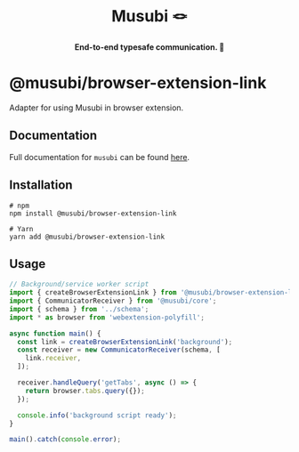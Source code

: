 

<div style="text-align: center;width:100%">
<h1>
Musubi 🪢
</h1>
<strong>End-to-end typesafe communication. 🎉</strong>
</div>

# @musubi/browser-extension-link

Adapter for using Musubi in browser extension.

## Documentation
Full documentation for `musubi` can be found [here](https://github.com/TheUnderScorer/musubi).

## Installation
```shell
# npm
npm install @musubi/browser-extension-link

# Yarn
yarn add @musubi/browser-extension-link
```

## Usage

```ts
// Background/service worker script
import { createBrowserExtensionLink } from '@musubi/browser-extension-link';
import { CommunicatorReceiver } from '@musubi/core';
import { schema } from '../schema';
import * as browser from 'webextension-polyfill';

async function main() {
  const link = createBrowserExtensionLink('background');
  const receiver = new CommunicatorReceiver(schema, [
    link.receiver,
  ]);

  receiver.handleQuery('getTabs', async () => {
    return browser.tabs.query({});
  });

  console.info('background script ready');
}

main().catch(console.error);


```
